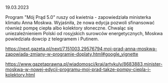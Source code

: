 19.03.2023

Program "Mój Prąd 5.0" ruszy od kwietnia - zapowiedziała ministerka klimatu Anna Moskwa. Wyjaśniła, że nowa edycja pozwoli sfinansować również pompę ciepła albo kolektory słoneczne. Chwaląc się uniezależnieniem Polski od rosyjskich surowców energetycznych, Moskwa powiedziała dowcip z telegramem i Putinem.

https://next.gazeta.pl/next/7,151003,29576794,moj-prad-anna-moskwa-zapowiada-zmiany-w-programie-doplaty.html#google_vignette

https://www.gazetaprawna.pl/wiadomosci/kraj/artykuly/8683883,minister-moskwa-w-nowej-edycji-programu-moj-prad-takze-pompy-ciepla-i-kolektory.html